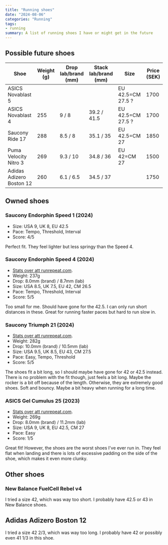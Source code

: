 ```yaml
---
title: "Running shoes"
date: "2024-08-06"
categories: "Running"
tags:
- running
summary: A list of running shoes I have or might get in the future
---
```


## Possible future shoes

| Shoe                     | Weight (g) | Drop lab/brand (mm) | Stack lab/brand (mm) | Size                             | Price (SEK) |
|--------------------------|------------|---------------------|----------------------|----------------------------------|-------------|
| ASICS Novablast 5        |            |                     |                      | EU 42.5=CM 27.5 ?                | 1700        |
| ASICS Novablast 4        | 255        | 9 / 8               | 39.2 / 41.5          | EU 42.5=CM 27.5 ?                | 1700        |
| Saucony Ride 17          | 288        | 8.5 / 8             | 35.1 / 35            | EU 42.5=CM 27                    | 1850        |
| Puma Velocity Nitro 3    | 269        | 9.3 / 10            | 34.8 / 36            | EU 42=CM 27                      | 1500        |
| Adidas Adizero Boston 12 | 260        | 6.1 / 6.5           | 34.5 / 37            |                                  | 1750        |

## Owned shoes

### Saucony Endorphin Speed 1 (2024)

- Size: USA 9, UK 8, EU 42.5
- Pace: Tempo, Threshold, Interval
- Score: 4/5

Perfect fit. They feel lighter but less springy than the Speed 4.

### Saucony Endorphin Speed 4 (2024)

- [Stats over att runrepeat.com](https://runrepeat.com/saucony-endorphin-speed-4).
- Weight: 237g
- Drop: 8.0mm (brand) / 8.7mm (lab)
- Size: USA 8.5, UK 7.5, EU 42, CM 26.5
- Pace: Tempo, Threshold, Interval
- Score: 5/5

Too small for me. Should have gone for the 42.5. I can only run short distances in these.
Great for running faster paces but hard to run slow in.

### Saucony Triumph 21 (2024)

- [Stats over att runrepeat.com](https://runrepeat.com/saucony-triumph-21).
- Weight: 282g
- Drop: 10.0mm (brand) / 10.5mm (lab)
- Size: USA 9.5, UK 8.5, EU 43, CM 27.5
- Pace: Easy, Tempo, Threshold
- Score: 5/5

The shoes fit a bit long, so I should maybe have gone for 42 or 42.5 instead. There
is no problem with the fit though, just feels a bit long. Maybe the rocker is a bit off because of the
length. Otherwise, they are extremely good shoes. Soft and bouncy. Maybe a bit
heavy when running for a long time.

### ASICS Gel Cumulus 25 (2023)

- [Stats over att runrepeat.com](https://runrepeat.com/asics-gel-cumulus-25).
- Weight: 269g
- Drop: 8.0mm (brand) / 11.2mm (lab)
- Size: USA 9, UK 8, EU 42.5, CM 27
- Pace: Easy
- Score: 1/5

Great fit! However, the shoes are the worst shoes I've ever run in.
They feel flat when landing and there is lots of excessive padding on the side
of the shoe, which makes it even more clunky.

## Other shoes

### New Balance FuelCell Rebel v4

I tried a size 42, which was way too short. I probably have 42.5 or 43 in New Balance shoes. 

## Adidas Adizero Boston 12

I tried a size 42 2/3, which was way too long. I probably have 42 or possibly even 41 1/3 in this shoe.
